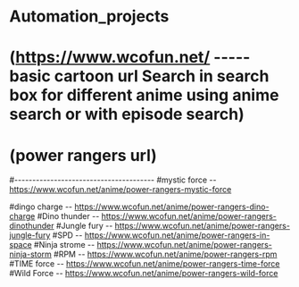 # Automation_projects
# (https://www.wcofun.net/ ----- basic cartoon url Search in search box for different anime using anime search or with episode search)
# (power rangers url)
#---------------------------------------
#mystic force -- https://www.wcofun.net/anime/power-rangers-mystic-force

#dingo charge -- https://www.wcofun.net/anime/power-rangers-dino-charge
#Dino thunder -- https://www.wcofun.net/anime/power-rangers-dinothunder
#Jungle fury  -- https://www.wcofun.net/anime/power-rangers-jungle-fury
#SPD          -- https://www.wcofun.net/anime/power-rangers-in-space
#Ninja strome -- https://www.wcofun.net/anime/power-rangers-ninja-storm
#RPM          -- https://www.wcofun.net/anime/power-rangers-rpm
#TIME force   -- https://www.wcofun.net/anime/power-rangers-time-force
#Wild Force   -- https://www.wcofun.net/anime/power-rangers-wild-force

